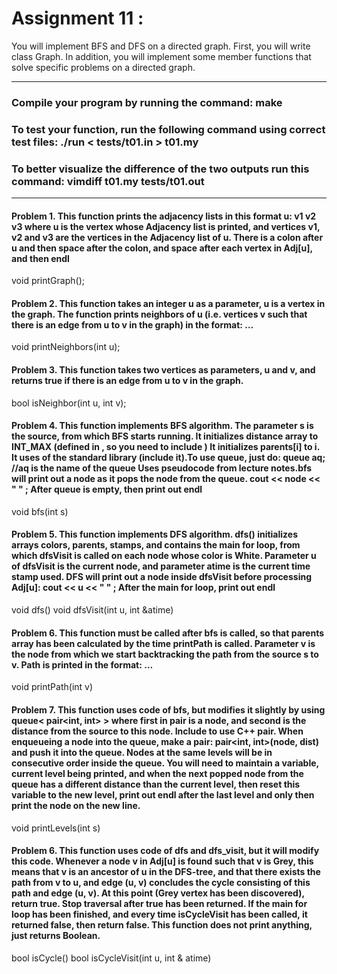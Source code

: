 # Assignment 11 : 
You will implement BFS and DFS on a directed graph. First, you will write class Graph. In addition, you will implement some member functions that solve specific problems on a directed graph.

----------------------------------------------------------------------------------

### Compile your program by running the command: make
### To test your function, run the following command using correct test files: ./run < tests/t01.in > t01.my
### To better visualize the difference of the two outputs run this command: vimdiff t01.my tests/t01.out
----------------------------------------------------------------------------------

#### Problem 1. This function prints the adjacency lists in this format u: v1 v2 v3 where u is the vertex whose Adjacency list is printed, and vertices v1, v2 and v3 are the vertices in the Adjacency list of u. There is a colon after u and then space after the colon, and space after each vertex in Adj[u], and then endl 

void printGraph();

#### Problem 2. This function takes an integer u as a parameter, u is a vertex in the graph. The function prints neighbors of u (i.e. vertices v such that there is an edge from u to v in the graph) in the format: <vertex><space>…<vertex><space><endl>

void printNeighbors(int u);

#### Problem 3. This function takes two vertices as parameters, u and v, and returns true if there is an edge from u to v in the graph. 

bool isNeighbor(int u, int v);

#### Problem 4. This function implements BFS algorithm. The parameter s is the source, from which BFS starts running. It initializes distance array to INT_MAX (defined in <climits>, so you need to include <climits>) It initializes parents[i] to i. It uses <queue> of the standard library (include it).To use queue, just do: queue<int> aq; //aq is the name of the queue Uses pseudocode from lecture notes.bfs will print out a node as it pops the node from the queue. cout << node << " " ; After queue is empty, then print out endl

void bfs(int s)

#### Problem 5. This function implements DFS algorithm. dfs() initializes arrays colors, parents, stamps, and contains the main for loop, from which dfsVisit is called on each node whose color is White. Parameter u of dfsVisit is the current node, and parameter atime is the current time stamp used. DFS will print out a node inside dfsVisit before processing Adj[u]: cout << u << " " ; After the main for loop, print out endl

void dfs()
void dfsVisit(int u, int &atime)

#### Problem 6. This function must be called after bfs is called, so that parents array has been calculated by the time printPath is called. Parameter v is the node from which we start backtracking the path from the source s to v. Path is printed in the format: <node><space>…<node><space><endl>

void printPath(int v)

#### Problem 7. This function uses code of bfs, but modifies it slightly by using queue< pair<int, int> > where first in pair is a node, and second is the distance from the source to this node. Include <utility> to use C++ pair. When enqueueing a node into the queue, make a pair: pair<int, int>(node, dist) and push it into the queue. Nodes at the same levels will be in consecutive order inside the queue. You will need to maintain a variable, current level being printed, and when the next popped node from the queue has a different distance than the current level, then reset this variable to the new level, print out endl after the last level and only then print the node on the new line.

void printLevels(int s)

#### Problem 6. This function uses code of dfs and dfs_visit, but it will modify this code. Whenever a node v in Adj[u] is found such that v is Grey, this means that v is an ancestor of u in the DFS-tree, and that there exists the path from v to u, and edge (u, v) concludes the cycle consisting of this path and edge (u, v). At this point (Grey vertex has been discovered), return true. Stop traversal after true has been returned. If the main for loop has been finished, and every time isCycleVisit has been called, it returned false, then return false. This function does not print anything, just returns Boolean.

bool isCycle()
bool isCycleVisit(int u, int & atime)





